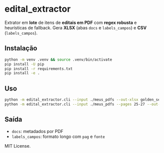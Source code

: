 # edital_extractor

Extrator em **lote** de itens de **editais em PDF** com **regex robusta** e heurísticas de fallback.
Gera **XLSX** (abas `docs` e `labels_campos`) e **CSV** (`labels_campos`).

## Instalação
```bash
python -m venv .venv && source .venv/bin/activate
pip install -U pip
pip install -r requirements.txt
pip install -e .
```

## Uso
```bash
python -m edital_extractor.cli --input ./meus_pdfs --out-xlsx golden_set.xlsx --out-csv golden_set.csv
python -m edital_extractor.cli --input ./meus_pdfs --pages 25-27 --out-xlsx p25a27.xlsx
```

## Saída
- `docs`: metadados por PDF
- `labels_campos`: formato longo com `pag` e `fonte`

MIT License.
